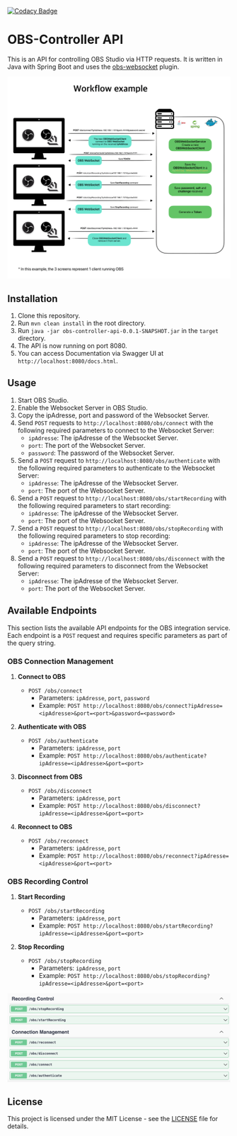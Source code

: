 [![Codacy Badge](https://api.codacy.com/project/badge/Grade/7effd0e67a70432eb40c85bdbabba728)](https://app.codacy.com/gh/GravityDarkLab/obs-controller-api?utm_source=github.com&utm_medium=referral&utm_content=GravityDarkLab/obs-controller-api&utm_campaign=Badge_Grade)
# OBS-Controller API

This is an API for controlling OBS Studio via HTTP requests.
It is written in Java with Spring Boot and uses
the [obs-websocket](https://github.com/obsproject/obs-websocket/blob/master/docs/generated/protocol.md)
plugin.

![OBS-Controller-API.png](assets/OBS-Controller-API.png)

## Installation

1. Clone this repository.
2. Run `mvn clean install` in the root directory.
3. Run `java -jar obs-controller-api-0.0.1-SNAPSHOT.jar` in the `target` directory.
4. The API is now running on port 8080.
5. You can access Documentation via Swagger UI at `http://localhost:8080/docs.html`.

## Usage

1. Start OBS Studio.
2. Enable the Websocket Server in OBS Studio.
3. Copy the ipAdresse, port and password of the Websocket Server.
4. Send `POST` requests to `http://localhost:8080/obs/connect` with the following required parameters to connect to the
   Websocket Server:
    - `ipAdresse`: The ipAdresse of the Websocket Server.
    - `port`: The port of the Websocket Server.
    - `password`: The password of the Websocket Server.
5. Send a `POST` request to `http://localhost:8080/obs/authenticate` with the following required parameters to
   authenticate to the Websocket Server:
    - `ipAdresse`: The ipAdresse of the Websocket Server.
    - `port`: The port of the Websocket Server.
6. Send a `POST` request to `http://localhost:8080/obs/startRecording` with the following required parameters to start
   recording:
    - `ipAdresse`: The ipAdresse of the Websocket Server.
    - `port`: The port of the Websocket Server.
7. Send a `POST` request to `http://localhost:8080/obs/stopRecording` with the following required parameters to stop
   recording:
    - `ipAdresse`: The ipAdresse of the Websocket Server.
    - `port`: The port of the Websocket Server.
8. Send a `POST` request to `http://localhost:8080/obs/disconnect` with the following required parameters to disconnect
   from the Websocket Server:
    - `ipAdresse`: The ipAdresse of the Websocket Server.
    - `port`: The port of the Websocket Server.

## Available Endpoints

This section lists the available API endpoints for the OBS integration service. Each endpoint is a `POST` request and
requires specific parameters as part of the query string.

### OBS Connection Management

1. **Connect to OBS**
    - `POST /obs/connect`
        - Parameters: `ipAdresse`, `port`, `password`
        - Example: `POST http://localhost:8080/obs/connect?ipAdresse=<ipAdresse>&port=<port>&password=<password>`

2. **Authenticate with OBS**
    - `POST /obs/authenticate`
        - Parameters: `ipAdresse`, `port`
        - Example: `POST http://localhost:8080/obs/authenticate?ipAdresse=<ipAdresse>&port=<port>`

3. **Disconnect from OBS**
    - `POST /obs/disconnect`
        - Parameters: `ipAdresse`, `port`
        - Example: `POST http://localhost:8080/obs/disconnect?ipAdresse=<ipAdresse>&port=<port>`

4. **Reconnect to OBS**
    - `POST /obs/reconnect`
        - Parameters: `ipAdresse`, `port`
        - Example: `POST http://localhost:8080/obs/reconnect?ipAdresse=<ipAdresse>&port=<port>`

### OBS Recording Control

1. **Start Recording**
    - `POST /obs/startRecording`
        - Parameters: `ipAdresse`, `port`
        - Example: `POST http://localhost:8080/obs/startRecording?ipAdresse=<ipAdresse>&port=<port>`

2. **Stop Recording**
    - `POST /obs/stopRecording`
        - Parameters: `ipAdresse`, `port`
        - Example: `POST http://localhost:8080/obs/stopRecording?ipAdresse=<ipAdresse>&port=<port>`

![swagger-doc.png](assets/swagger-doc.png)

## License

This project is licensed under the MIT License - see the [LICENSE](LICENSE) file for details.
